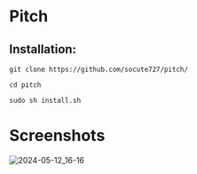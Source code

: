 # Pitch
## Installation:

`git clone https://github.com/socute727/pitch/`

`cd pitch`

`sudo sh install.sh`

# Screenshots

![2024-05-12_16-16](https://github.com/socute727/pitch/assets/152518983/43fb3804-e48d-4a29-8182-0c0e7bc8be6e)

